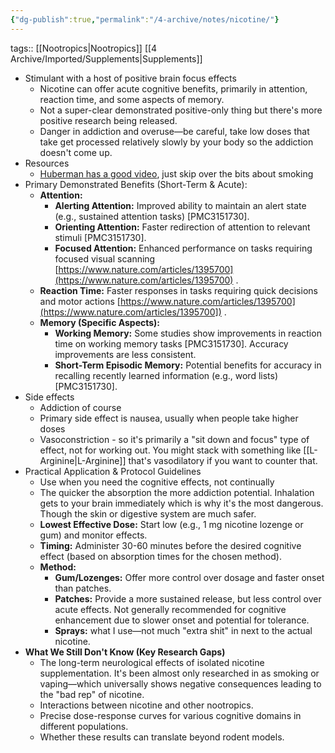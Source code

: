 ```yaml
---
{"dg-publish":true,"permalink":"/4-archive/notes/nicotine/"}
---
```


tags:: [[Nootropics\|Nootropics]] [[4 Archive/Imported/Supplements\|Supplements]]

- Stimulant with a host of positive brain focus effects
    - Nicotine can offer acute cognitive benefits, primarily in attention, reaction time, and some aspects of memory.
    - Not a super-clear demonstrated positive-only thing but there's more positive research being released.
    - Danger in addiction and overuse—be careful, take low doses that take get processed relatively slowly by your body so the addiction doesn't come up.
- Resources
	- [Huberman has a good video](https://www.youtube.com/watch?v=uXs-zPc63kM), just skip over the bits about smoking
- Primary Demonstrated Benefits (Short-Term & Acute):
    - **Attention:**
        - **Alerting Attention:** Improved ability to maintain an alert state (e.g., sustained attention tasks) [PMC3151730].
        - **Orienting Attention:** Faster redirection of attention to relevant stimuli [PMC3151730].
        - **Focused Attention:** Enhanced performance on tasks requiring focused visual scanning [https://www.nature.com/articles/1395700](https://www.nature.com/articles/1395700) .
    - **Reaction Time:** Faster responses in tasks requiring quick decisions and motor actions [https://www.nature.com/articles/1395700](https://www.nature.com/articles/1395700]) .
    - **Memory (Specific Aspects):**
        - **Working Memory:** Some studies show improvements in reaction time on working memory tasks [PMC3151730]. Accuracy improvements are less consistent.
        - **Short-Term Episodic Memory:** Potential benefits for accuracy in recalling recently learned information (e.g., word lists) [PMC3151730].
- Side effects
	- Addiction of course
	- Primary side effect is nausea, usually when people take higher doses
	- Vasoconstriction - so it's primarily a "sit down and focus" type of effect, not for working out. You might stack with something like [[L-Arginine\|L-Arginine]] that's vasodilatory if you want to counter that.
- Practical Application & Protocol Guidelines
	- Use when you need the cognitive effects, not continually
	- The quicker the absorption the more addiction potential. Inhalation gets to your brain immediately which is why it's the most dangerous. Though the skin or digestive system are much safer.
	- **Lowest Effective Dose:** Start low (e.g., 1 mg nicotine lozenge or gum) and monitor effects.
	- **Timing:** Administer 30-60 minutes before the desired cognitive effect (based on absorption times for the chosen method).
	- **Method:**
		- **Gum/Lozenges:** Offer more control over dosage and faster onset than patches.
		- **Patches:** Provide a more sustained release, but less control over acute effects. Not generally recommended for cognitive enhancement due to slower onset and potential for tolerance.
		- **Sprays:** what I use—not much "extra shit" in next to the actual nicotine.
- **What We Still Don't Know (Key Research Gaps)**
    - The long-term neurological effects of isolated nicotine supplementation. It's been almost only researched in as smoking or vaping—which universally shows negative consequences leading to the "bad rep" of nicotine.
    - Interactions between nicotine and other nootropics.
    - Precise dose-response curves for various cognitive domains in different populations.
    - Whether these results can translate beyond rodent models.